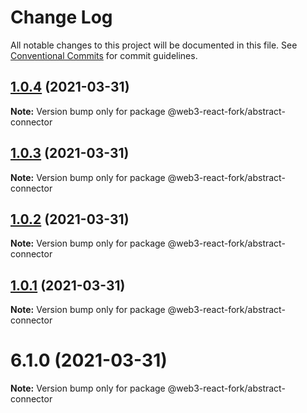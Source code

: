 # Change Log

All notable changes to this project will be documented in this file.
See [Conventional Commits](https://conventionalcommits.org) for commit guidelines.

## [1.0.4](https://github.com/TBouder/web3-react-fork/compare/@web3-react-fork/abstract-connector@1.0.3...@web3-react-fork/abstract-connector@1.0.4) (2021-03-31)

**Note:** Version bump only for package @web3-react-fork/abstract-connector





## [1.0.3](https://github.com/TBouder/web3-react-fork/compare/@web3-react-fork/abstract-connector@1.0.2...@web3-react-fork/abstract-connector@1.0.3) (2021-03-31)

**Note:** Version bump only for package @web3-react-fork/abstract-connector





## [1.0.2](https://github.com/TBouder/web3-react-fork/compare/@web3-react-fork/abstract-connector@1.0.1...@web3-react-fork/abstract-connector@1.0.2) (2021-03-31)

**Note:** Version bump only for package @web3-react-fork/abstract-connector





## [1.0.1](https://github.com/TBouder/web3-react-fork/compare/@web3-react-fork/abstract-connector@6.1.0...@web3-react-fork/abstract-connector@1.0.1) (2021-03-31)

**Note:** Version bump only for package @web3-react-fork/abstract-connector





# 6.1.0 (2021-03-31)

**Note:** Version bump only for package @web3-react-fork/abstract-connector
